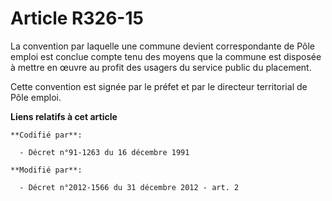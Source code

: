 # Article R326-15

La  convention par laquelle une commune devient correspondante de Pôle  emploi est conclue compte tenu des moyens que la
commune est disposée à  mettre en œuvre au profit des usagers du service public du placement. 

Cette convention est signée par le préfet et par le directeur territorial de Pôle emploi.

**Liens relatifs à cet article**

	**Codifié par**:

	  - Décret n°91-1263 du 16 décembre 1991

	**Modifié par**:

	  - Décret n°2012-1566 du 31 décembre 2012 - art. 2
